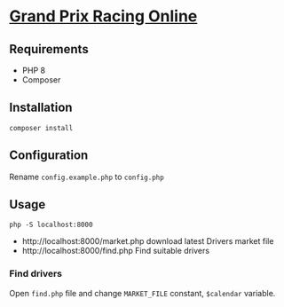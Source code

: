 # [Grand Prix Racing Online](https://www.gpro.net)
## Requirements
- PHP 8
- Composer

## Installation
`composer install`

## Configuration
Rename `config.example.php` to `config.php`

## Usage
`php -S localhost:8000`
- http://localhost:8000/market.php download latest Drivers market file
- http://localhost:8000/find.php Find suitable drivers

### Find drivers
Open `find.php` file and change `MARKET_FILE` constant, `$calendar` variable.
